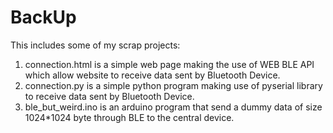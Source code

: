 # BackUp
This includes some of my scrap projects:
1. connection.html is a simple web page making the use of WEB BLE API which allow website to receive data sent by Bluetooth Device.
2. connection.py is a simple python program making use of pyserial library to receive data sent by Bluetooth Device.
3. ble_but_weird.ino is an arduino program that send a dummy data of size 1024*1024 byte through BLE to the central device.
